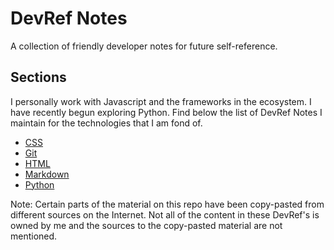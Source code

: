 # DevRef Notes

A collection of friendly developer notes for future self-reference.

## Sections

I personally work with Javascript and the frameworks in the ecosystem. I have recently begun exploring Python. Find below the list of DevRef Notes I maintain for the technologies that I am fond of.

- [CSS](CSS/README.md)
- [Git](Git/README.md)
- [HTML](HTML/README.md)
- [Markdown](Markdown/README.md)
- [Python](/Python/README.md)

Note: Certain parts of the material on this repo have been copy-pasted from different sources on the Internet. Not all of the content in these DevRef's is owned by me and the sources to the copy-pasted material are not mentioned.
